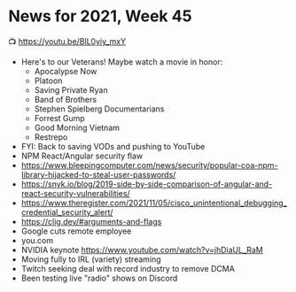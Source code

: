 # News for 2021, Week 45

📺 <https://youtu.be/BlL0yiy_mxY>

* Here's to our Veterans! Maybe watch a movie in honor:
  * Apocalypse Now
  * Platoon
  * Saving Private Ryan
  * Band of Brothers
  * Stephen Spielberg Documentarians
  * Forrest Gump
  * Good Morning Vietnam
  * Restrepo
* FYI: Back to saving VODs and pushing to YouTube
* NPM React/Angular security flaw
* <https://www.bleepingcomputer.com/news/security/popular-coa-npm-library-hijacked-to-steal-user-passwords/>
* <https://snyk.io/blog/2019-side-by-side-comparison-of-angular-and-react-security-vulnerabilities/>
* <https://www.theregister.com/2021/11/05/cisco_unintentional_debugging_credential_security_alert/>
* <https://clig.dev/#arguments-and-flags>
* Google cuts remote employee
* you.com
* NVIDIA keynote <https://www.youtube.com/watch?v=jhDiaUL_RaM>
* Moving fully to IRL (variety) streaming
* Twitch seeking deal with record industry to remove DCMA
* Been testing live "radio" shows on Discord
